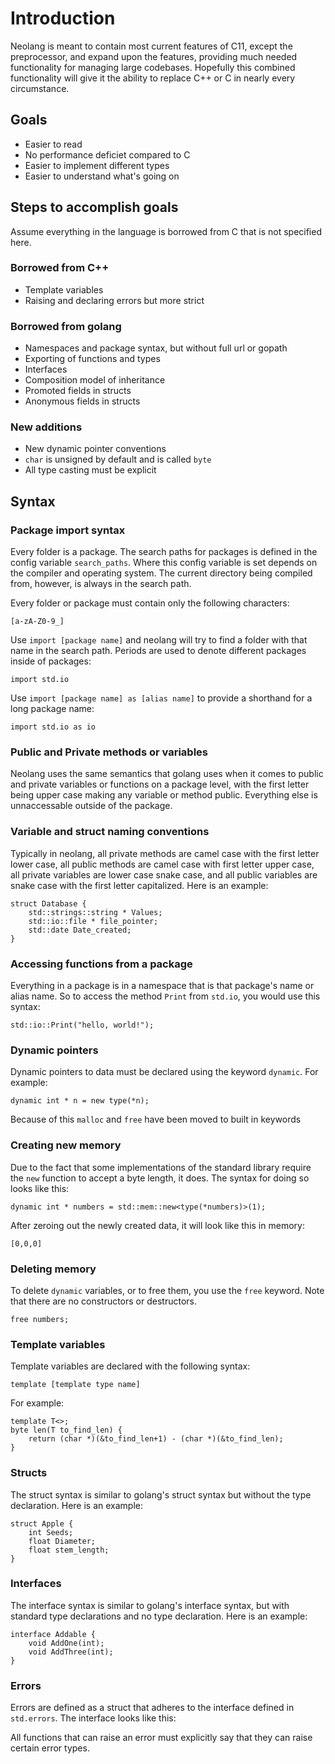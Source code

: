 # Introduction

Neolang is meant to contain most current features of C11, except the preprocessor, and expand upon the features, providing much needed functionality for managing large codebases. Hopefully this combined functionality will give it the ability to replace C++ or C in nearly every circumstance.

## Goals

- Easier to read
- No performance deficiet compared to C
- Easier to implement different types
- Easier to understand what's going on

## Steps to accomplish goals

Assume everything in the language is borrowed from C that is not specified here.

### Borrowed from C++

- Template variables
- Raising and declaring errors but more strict

### Borrowed from golang

- Namespaces and package syntax, but without full url or gopath
- Exporting of functions and types
- Interfaces
- Composition model of inheritance
- Promoted fields in structs
- Anonymous fields in structs

### New additions

- New dynamic pointer conventions
- `char` is unsigned by default and is called `byte`
- All type casting must be explicit

## Syntax

### Package import syntax

Every folder is a package. The search paths for packages is defined in the config variable `search_paths`. Where this config variable is set depends on the compiler and operating system. The current directory being compiled from, however, is always in the search path.

Every folder or package must contain only the following characters:

`[a-zA-Z0-9_]`

Use `import [package name]` and neolang will try to find a folder with that name in the search path. Periods are used to denote different packages inside of packages:

`import std.io`

Use `import [package name] as [alias name]` to provide a shorthand for a long package name:

`import std.io as io`

### Public and Private methods or variables

Neolang uses the same semantics that golang uses when it comes to public and private variables or functions on a package level, with the first letter being upper case making any variable or method public. Everything else is unnaccessable outside of the package.

### Variable and struct naming conventions

Typically in neolang, all private methods are camel case with the first letter lower case, all public methods are camel case with first letter upper case, all private variables are lower case snake case, and all public variables are snake case with the first letter capitalized. Here is an example:

```
struct Database {
    std::strings::string * Values;
    std::io::file * file_pointer;
    std::date Date_created;
}
```

### Accessing functions from a package

Everything in a package is in a namespace that is that package's name or alias name. So to access the method `Print` from `std.io`, you would use this syntax:

`std::io::Print("hello, world!");`

### Dynamic pointers

Dynamic pointers to data must be declared using the keyword `dynamic`. For example:

`dynamic int * n = new type(*n);`

Because of this `malloc` and `free` have been moved to built in keywords

### Creating new memory

Due to the fact that some implementations of the standard library require the `new` function to accept a byte length, it does. The syntax for doing so looks like this:

`dynamic int * numbers = std::mem::new<type(*numbers)>(1);`

After zeroing out the newly created data, it will look like this in memory:

`[0,0,0]`

### Deleting memory

To delete `dynamic` variables, or to free them, you use the `free` keyword. Note that there are no constructors or destructors.

`free numbers;`

### Template variables

Template variables are declared with the following syntax:

`template [template type name]`

For example:

```
template T<>;
byte len(T to_find_len) {
    return (char *)(&to_find_len+1) - (char *)(&to_find_len);
}
```

### Structs

The struct syntax is similar to golang's struct syntax but without the type declaration. Here is an example:

```
struct Apple {
    int Seeds;
    float Diameter;
    float stem_length;
}
```

### Interfaces

The interface syntax is similar to golang's interface syntax, but with standard type declarations and no type declaration. Here is an example:

```
interface Addable {
    void AddOne(int);
    void AddThree(int);
}
```

### Errors

Errors are defined as a struct that adheres to the interface defined in `std.errors`. The interface looks like this:

All functions that can raise an error must explicitly say that they can raise certain error types.